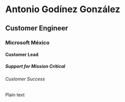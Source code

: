# Antonio Godínez González
## Customer Engineer
### Microsoft México
#### Customer Lead
##### Support for Mission Critical
###### Customer Success
Plain text
